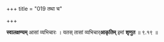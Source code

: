 +++
title = "019 तथा च"

+++

**स्वालक्षण्यम्** आसां व्यभिचारः । यतस् तासां व्यभिचार्**आकृतिम्** इमां **शृणुत** ॥ ९.१९ ॥